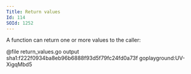 ```yaml
---
Title: Return values
Id: 114
SOId: 1252
---
```


A function can return one or more values to the caller:

@file return_values.go output sha1:f222f0934ba8eb96b6888f93d5f79fc24fd0a73f goplayground:UV-XigqMbd5
